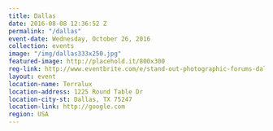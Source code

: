 ```yaml
---
title: Dallas
date: 2016-08-08 12:36:52 Z
permalink: "/dallas"
event-date: Wednesday, October 26, 2016
collection: events
image: "/img/dallas333x250.jpg"
featured-image: http://placehold.it/800x300
reg-link: http://www.eventbrite.com/e/stand-out-photographic-forums-dallas-october-26-2016-tickets-27047265098
layout: event
location-name: Terralux
location-address: 1225 Round Table Dr
location-city-st: Dallas, TX 75247
location-link: http://google.com
region: USA
---
```

